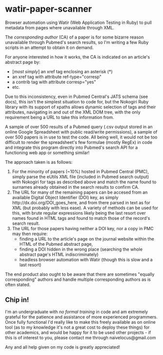 watir-paper-scanner
===================

Browser automation using Watir (Web Application Testing in Ruby) to pull metadata from pages where unavailable through XML.

The <i>corresponding author</i> (CA) of a paper is for some bizarre reason unavailable through Pubmed's search results, so I'm writing a few Ruby scripts in an attempt to obtain it on demand.

For anyone interested in how it works, the CA is indicated on an article's abstract page by:
<ul>
<li> [<i>most simply</i>] an xref tag enclosing an asterisk (*)
<li> an xref tag with attribute ref-type="corresp"
<li> a contrib tag with attribute corresp="yes"
<li> etc.
</ul>

Due to this inconsistency, even in Pubmed Central's JATS schema (see docs), this isn't the simplest situation to code for, but the Nokogiri Ruby library with its support of xpaths allows dynamic selection of tags and their attributes, navigating in and out of the XML DOM tree, with the only requirement being a URL to take this information from.

A sample of over 500 results of a Pubmed query (.csv output stored in an online Google Spreadsheet with public read/write permissions), a sample of over 500 papers is in use to test the code. All being well, it would not be too difficult to render the spreadsheet's few formulae (mostly RegEx) in code and integrate this program directly into Pubmed's search API for a functioning web app or something similar!

The approach taken is as follows:
<ol>
<li>For the minority of papers (~10%) hosted in Pubmed Central (PMC), simply parse the eUtils XML file (included in Pubmed search output) with Nokogiri for tags as described above and match the name found to surnames already obtained in the search results to confirm CA.
<li>The URL for many of the remaining papers can be accesed from an available Digital Object Identifier (DOI) key, as simply http://dx.doi.org/DOI_goes_here, and from there parsed in text as for XML (but probably with less ease). A variety of methods can be used for this, with brute regular expressions likely being the last resort over names found in HTML tags and found to match those of the record's search result.
<li>The URL for those papers having neither a DOI key, nor a copy in PMC may then require:
<ul>
<li>finding a URL to the article's page on the journal website within the HTML of the Pubmed abstract page,
<li>finding a DOI hidden in the wrong place (searching the whole abstract page's HTML indiscriminately)
<li>headless browser automation with Watir (though this is slow and a last resort)
</ul>
</ol>

The end product also ought to be aware that there are sometimes "equally corresponding" authors and handle multiple corresponding authors as is often stated.

<h2>Chip in!</h2>
I'm an undergraduate with <i>no formal training</i> in code and am extremely grateful for the patience and assistance of more experienced programmers. Once fully functional I'd really like to make this freely available as on online tool (as to my knowledge it's not a great cost to deploy these things) for other academics, and would be happy for it to be used other projects - if this is of interest to you, please contact me through naivelocus@gmail.com

Any and all help given on my code is greatly appreciated!
